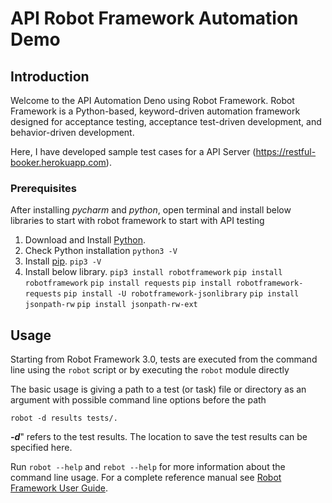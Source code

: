 # API Robot Framework Automation Demo
## Introduction
Welcome to the API Automation Deno using Robot Framework. Robot Framework is a Python-based, keyword-driven automation framework designed for acceptance testing, acceptance test-driven development, and behavior-driven development.

Here, I have developed sample test cases for a API Server (https://restful-booker.herokuapp.com).


### Prerequisites
After installing *pycharm* and *python*, open terminal and install below libraries to start with robot framework to start with API testing

1. Download and Install [Python](https://www.python.org/downloads/ "Python").
2. Check Python installation
    `python3 -V`
3. Install [pip](https://pip.pypa.io/ "pip").
    `pip3 -V`
4. Install below library.
    `pip3 install robotframework`
    `pip install robotframework`
    `pip install requests`
    `pip install robotframework-requests`
    `pip install -U robotframework-jsonlibrary`
    `pip install jsonpath-rw`
    `pip install jsonpath-rw-ext`


## Usage
Starting from Robot Framework 3.0, tests are executed from the command line
using the ``robot`` script or by executing the ``robot`` module directly

The basic usage is giving a path to a test (or task) file or directory as an
argument with possible command line options before the path

    robot -d results tests/.

***-d***" refers to the test results. The location to save the test results can be specified here.


Run ``robot --help`` and ``rebot --help`` for more information about the command
line usage. For a complete reference manual see [Robot Framework User Guide](https://robotframework.org/robotframework/latest/RobotFrameworkUserGuide.html "Robot Framework User Guide").
